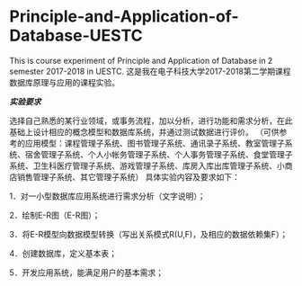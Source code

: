 # Principle-and-Application-of-Database-UESTC
This is course experiment of Principle and Application of Database in 2 semester 2017-2018 in UESTC. 这是我在电子科技大学2017-2018第二学期课程数据库原理与应用的课程实验。

***实验要求***

选择自己熟悉的某行业领域，或事务流程，加以分析，进行功能和需求分析，在此基础上设计相应的概念模型和数据库系统，并通过测试数据进行评价。
（可供参考的应用模型：课程管理子系统、图书管理子系统、通讯录子系统、教室管理子系统、宿舍管理子系统、个人小帐务管理子系统、个人事务管理子系统、食堂管理子系统、卫生科医疗管理子系统、游戏管理子系统、库房入库出库管理子系统、小商店销售管理子系统、其它管理子系统）
具体实验内容及要求如下：

1．对一小型数据库应用系统进行需求分析（文字说明）；

2．绘制E-R图（E-R图）；

3．将E-R模型向数据模型转换（写出关系模式R(U,F)，及相应的数据依赖集F）；

4．创建数据库，定义基本表；

5．开发应用系统，能满足用户的基本需求；
